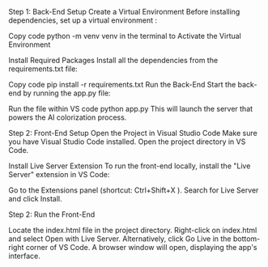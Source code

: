 Step 1: Back-End Setup
Create a Virtual Environment
Before installing dependencies, set up a virtual environment :

Copy code
python -m venv venv
in the terminal to Activate the Virtual Environment


Install Required Packages
Install all the dependencies from the requirements.txt file:

Copy code
pip install -r requirements.txt
Run the Back-End
Start the back-end by running the app.py file:


Run the file within VS code 
python app.py
This will launch the server that powers the AI colorization process.

Step 2: Front-End Setup
Open the Project in Visual Studio Code
Make sure you have Visual Studio Code installed. Open the project directory in VS Code.

Install Live Server Extension
To run the front-end locally, install the "Live Server" extension in VS Code:

Go to the Extensions panel (shortcut: Ctrl+Shift+X ).
Search for Live Server and click Install.


Step 2: Run the Front-End

Locate the index.html file in the project directory.
Right-click on index.html and select Open with Live Server.
Alternatively, click Go Live in the bottom-right corner of VS Code.
A browser window will open, displaying the app's interface. 

